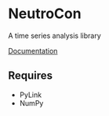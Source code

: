 # NeutroCon
A time series analysis library

[Documentation](https://link-api.notion.site/NeutroCon-API-Docs-95d10fec7adc4bf685cc9521d5a65c6d)

## Requires
* PyLink
* NumPy

